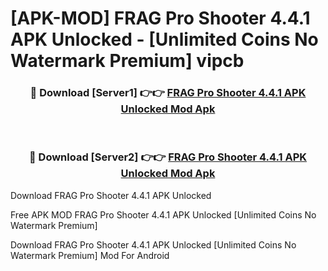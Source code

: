 # [APK-MOD] FRAG Pro Shooter 4.4.1 APK Unlocked - [Unlimited Coins No Watermark Premium] vipcb



<div align="center">
<h3>🔴 Download [Server1] 👉👉 <a href="https://momento.my/?title=FRAG_Pro_Shooter_4.4.1_APK_Unlocked">FRAG Pro Shooter 4.4.1 APK Unlocked Mod Apk</a></h3><br>

<h3>🔴 Download [Server2] 👉👉 <a href="https://momento.my/?title=FRAG_Pro_Shooter_4.4.1_APK_Unlocked">FRAG Pro Shooter 4.4.1 APK Unlocked Mod Apk</a></h3>
</div>



Download FRAG Pro Shooter 4.4.1 APK Unlocked 

Free APK MOD FRAG Pro Shooter 4.4.1 APK Unlocked [Unlimited Coins No Watermark Premium]

Download FRAG Pro Shooter 4.4.1 APK Unlocked [Unlimited Coins No Watermark Premium] Mod For Android
